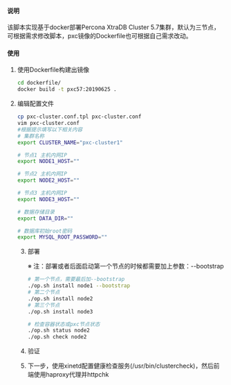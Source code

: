 ####	说明

该脚本实现基于docker部署Percona XtraDB Cluster 5.7集群，默认为三节点，可根据需求修改脚本，pxc镜像的Dockerfile也可根据自己需求改动。

####	使用

1. 使用Dockerfile构建出镜像

   ```	bash
   cd dockerfile/
   docker build -t pxc57:20190625 .
   ```

2. 编辑配置文件

   ```	bash
   cp pxc-cluster.conf.tpl pxc-cluster.conf
   vim pxc-cluster.conf
   #根据提示填写以下相关内容
   # 集群名称
   export CLUSTER_NAME="pxc-cluster1"
   
   # 节点1 主机内网IP
   export NODE1_HOST=""
   
   # 节点2 主机内网IP
   export NODE2_HOST=""
   
   # 节点3 主机内网IP
   export NODE3_HOST=""
   
   # 数据存储目录
   export DATA_DIR=""
   
   # 数据库初始root密码
   export MYSQL_ROOT_PASSWORD=""
   ```

   3. 部署

      ※ 注：部署或者后面启动第一个节点的时候都需要加上参数：--bootstrap

      ```	bash
      # 第一个节点，需要最后加--bootstrap
      ./op.sh install node1 --bootstrap
      # 第二个节点
      ./op.sh install node2
      # 第三个节点
      ./op.sh install node3
      
      # 检查容器状态或pxc节点状态
      ./op.sh status node2
      ./op.sh check node2
      ```

   4. 验证

   5. 下一步，使用xinetd配置健康检查服务(/usr/bin/clustercheck)，然后前端使用haproxy代理并httpchk